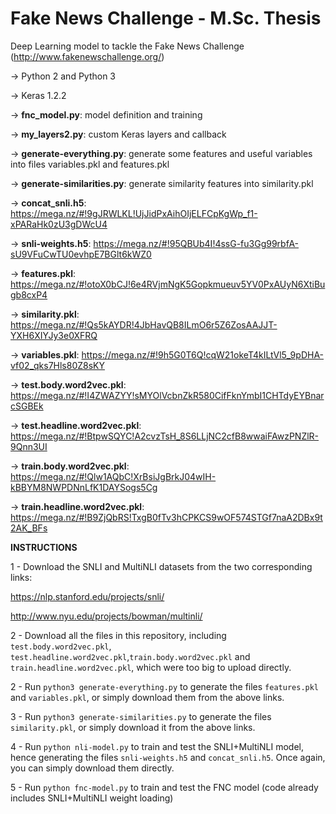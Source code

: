 # Fake News Challenge - M.Sc. Thesis
Deep Learning model to tackle the Fake News Challenge (http://www.fakenewschallenge.org/)

-> Python 2 and Python 3

-> Keras 1.2.2

-> **fnc_model.py**: model definition and training

-> **my_layers2.py**: custom Keras layers and callback

-> **generate-everything.py**: generate some features and useful variables into files variables.pkl and features.pkl

-> **generate-similarities.py**: generate similarity features into similarity.pkl

-> **concat_snli.h5**: https://mega.nz/#!9gJRWLKL!UjJidPxAihOIjELFCpKgWp_f1-xPARaHk0zU3gDWcU4

-> **snli-weights.h5**: https://mega.nz/#!95QBUb4I!4ssG-fu3Gg99rbfA-sU9VFuCwTU0evhpE7BGlt6kWZ0

-> **features.pkl**: https://mega.nz/#!otoX0bCJ!6e4RVjmNgK5Gopkmueuv5YV0PxAUyN6XtiBugb8cxP4

-> **similarity.pkl**: https://mega.nz/#!Qs5kAYDR!4JbHavQB8ILmO6r5Z6ZosAAJJT-YXH6XIYJy3e0XFRQ

-> **variables.pkl**: https://mega.nz/#!9h5G0T6Q!cqW21okeT4kILtVl5_9pDHA-vf02_qks7Hls80Z8sKY

-> **test.body.word2vec.pkl**: https://mega.nz/#!I4ZWAZYY!sMYOlVcbnZkR580CifFknYmbI1CHTdyEYBnarcSGBEk

-> **test.headline.word2vec.pkl**: https://mega.nz/#!BtpwSQYC!A2cvzTsH_8S6LLjNC2cfB8wwaiFAwzPNZlR-9Qnn3UI

-> **train.body.word2vec.pkl**: https://mega.nz/#!Qlw1AQbC!XrBsiJgBrkJ04wIH-kBBYM8NWPDNnLfK1DAYSogs5Cg

-> **train.headline.word2vec.pkl**: https://mega.nz/#!B9ZjQbRS!TxgB0fTv3hCPKCS9wOF574STGf7naA2DBx9t2AK_BFs

**INSTRUCTIONS**

1 - Download the SNLI and MultiNLI datasets from the two corresponding links:

https://nlp.stanford.edu/projects/snli/

http://www.nyu.edu/projects/bowman/multinli/

2 - Download all the files in this repository, including ```test.body.word2vec.pkl```, ```test.headline.word2vec.pkl```,```train.body.word2vec.pkl``` and ```train.headline.word2vec.pkl```, which were too big to upload directly.

2 - Run ```python3 generate-everything.py``` to generate the files ```features.pkl``` and ```variables.pkl```, or simply download them from the above links.

3 - Run ```python3 generate-similarities.py``` to generate the files ```similarity.pkl```, or simply download it from the above links.

4 - Run ```python nli-model.py``` to train and test the SNLI+MultiNLI model, hence generating the files ```snli-weights.h5``` and ```concat_snli.h5```. Once again, you can simply download them directly.

5 - Run ```python fnc-model.py``` to train and test the FNC model (code already includes SNLI+MultiNLI weight loading)
